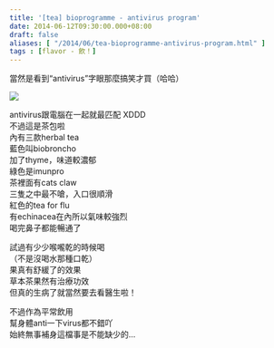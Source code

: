 ```yaml
---
title: '[tea] bioprogramme - antivirus program'
date: 2014-06-12T09:30:00.000+08:00
draft: false
aliases: [ "/2014/06/tea-bioprogramme-antivirus-program.html" ]
tags : [flavor - 飲！]
---
```


當然是看到“antivirus”字眼那麼搞笑才買（哈哈）  

![](/images/bioprogrammez.jpg)

antivirus跟電腦在一起就最匹配 XDDD  
不過這是茶包啦  
內有三款herbal tea  
藍色叫biobroncho  
加了thyme，味道較濃郁  
綠色是imunpro  
茶裡面有cats claw  
三隻之中最不嗆，入口很順滑  
紅色的tea for flu  
有echinacea在內所以氣味較強烈  
喝完鼻子都能暢通了  
  
試過有少少喉嚨乾的時候喝  
（不是沒喝水那種口乾）  
果真有舒緩了的效果  
草本茶果然有治療功效  
但真的生病了就當然要去看醫生啦！  
  
不過作為平常飲用  
幫身體anti一下virus都不錯吖  
始終無事補身這檔事是不能缺少的...
